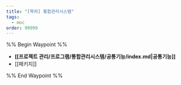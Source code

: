 ```yaml
---
title: "[목차] 통합관리시스템"
tags:
  - moc
order: 99999
---
```

%% Begin Waypoint %%
- **[[프로젝트 관리/프로그램/통합관리시스템/공통기능/index.md|공통기능]]**
- [[패키지]]

%% End Waypoint %%